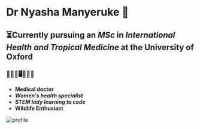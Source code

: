 # Dr Nyasha Manyeruke 🙂

## ⏳Currently pursuing an *MSc* in ***International Health and Tropical Medicine*** at the **University of Oxford**

### 🧑‍⚕️💃🖥️🌲🇿🇼 
* **Medical doctor**
* ***Women's health specialist***
* ***STEM lady learning to code***
* **Wildlife Enthusiast**


![profile](https://github.com/user-attachments/assets/c698fc56-1f74-4df1-a904-85fd59f7c867)

